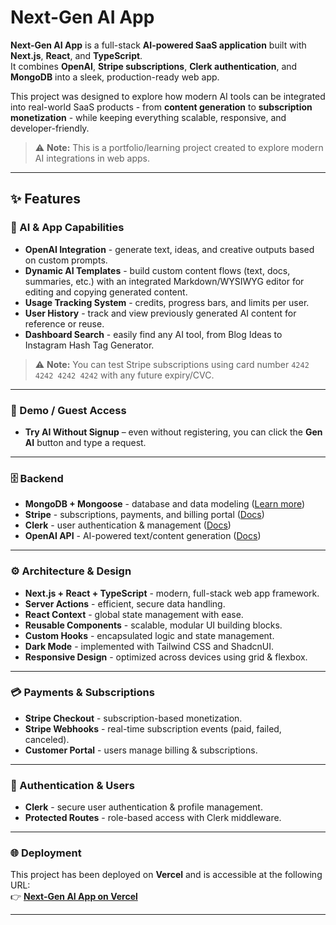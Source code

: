 # **Next-Gen AI App**

**Next-Gen AI App** is a full-stack **AI-powered SaaS application** built with **Next.js**, **React**, and **TypeScript**.  
It combines **OpenAI**, **Stripe subscriptions**, **Clerk authentication**, and **MongoDB** into a sleek, production-ready web app.

This project was designed to explore how modern AI tools can be integrated into real-world SaaS products - from **content generation** to **subscription monetization** - while keeping everything scalable, responsive, and developer-friendly.

> ⚠️ **Note:** This is a portfolio/learning project created to explore modern AI integrations in web apps.

---

## ✨ Features

### 🧠 AI & App Capabilities

- **OpenAI Integration** - generate text, ideas, and creative outputs based on custom prompts.
- **Dynamic AI Templates** - build custom content flows (text, docs, summaries, etc.) with an integrated Markdown/WYSIWYG editor for editing and copying generated content.
- **Usage Tracking System** - credits, progress bars, and limits per user.
- **User History** - track and view previously generated AI content for reference or reuse.
- **Dashboard Search** - easily find any AI tool, from Blog Ideas to Instagram Hash Tag Generator.

> ⚠️ **Note:** You can test Stripe subscriptions using card number `4242 4242 4242 4242` with any future expiry/CVC.

---

### 📝 Demo / Guest Access

- **Try AI Without Signup** – even without registering, you can click the **Gen AI** button and type a request.

---

### 🗄️ Backend

- **MongoDB + Mongoose** - database and data modeling ([Learn more](https://mongoosejs.com/))
- **Stripe** - subscriptions, payments, and billing portal ([Docs](https://stripe.com/docs))
- **Clerk** - user authentication & management ([Docs](https://clerk.com/docs))
- **OpenAI API** - AI-powered text/content generation ([Docs](https://platform.openai.com/docs))

---

### ⚙️ Architecture & Design

- **Next.js + React + TypeScript** - modern, full-stack web app framework.
- **Server Actions** - efficient, secure data handling.
- **React Context** - global state management with ease.
- **Reusable Components** - scalable, modular UI building blocks.
- **Custom Hooks** - encapsulated logic and state management.
- **Dark Mode** - implemented with Tailwind CSS and ShadcnUI.
- **Responsive Design** - optimized across devices using grid & flexbox.

---

### 💳 Payments & Subscriptions

- **Stripe Checkout** - subscription-based monetization.
- **Stripe Webhooks** - real-time subscription events (paid, failed, canceled).
- **Customer Portal** - users manage billing & subscriptions.

---

### 🔐 Authentication & Users

- **Clerk** - secure user authentication & profile management.
- **Protected Routes** - role-based access with Clerk middleware.

---

### 🌐 Deployment

This project has been deployed on **Vercel** and is accessible at the following URL:  
👉 **[Next-Gen AI App on Vercel](https://next-gen-ai-app.vercel.app)**

---
